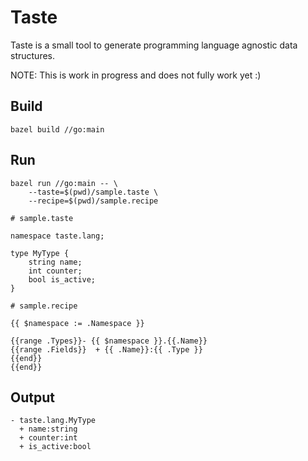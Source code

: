 # Taste

Taste is a small tool to generate programming language agnostic data structures.

NOTE: This is work in progress and does not fully work yet :)

## Build

```
bazel build //go:main
```

## Run 

```
bazel run //go:main -- \
	--taste=$(pwd)/sample.taste \
	--recipe=$(pwd)/sample.recipe
```

```
# sample.taste

namespace taste.lang;

type MyType {
    string name;
    int counter;
    bool is_active;
}
```

```
# sample.recipe

{{ $namespace := .Namespace }}

{{range .Types}}- {{ $namespace }}.{{.Name}}
{{range .Fields}}  + {{ .Name}}:{{ .Type }}
{{end}}
{{end}}
```

## Output

```
- taste.lang.MyType
  + name:string
  + counter:int
  + is_active:bool
```
